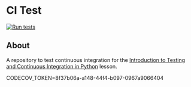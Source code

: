 # CI Test

[![Run tests](https://github.com/USERNAME/grid/actions/workflows/pytest.yaml/badge.svg)](https://github.com/USERNAME/grid/actions/workflows/pytest.yaml)


## About
A repository to test continuous integration for the [Introduction to Testing and Continuous Integration in Python](https://edbennett.github.io/python-testing-ci) lesson.

CODECOV_TOKEN=8f37b06a-a148-44f4-b097-0967a9066404
